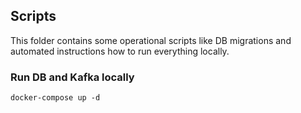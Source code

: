 ## Scripts
This folder contains some operational scripts like DB migrations and automated instructions how to run everything locally.

### Run DB and Kafka locally
```
docker-compose up -d
```